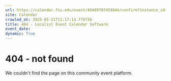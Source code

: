 ```yaml
---
url: https://calendar.fiu.edu/event/49489707459844/confirm?instance_id=49489707495702&return=https%3A%2F%2Fcalendar.fiu.edu%2Fcalendar%3Fevent_types%255B%255D%3D127590
site: Calendar
crawled_at: 2025-05-21T11:17:14.776726
title: 404 - Localist Event Calendar Software
event_date: 
dynamic: True
---
```


# 404 - not found
We couldn't find the page on this community event platform.
